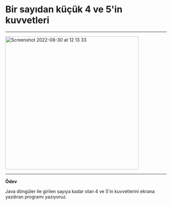 # Bir sayıdan küçük 4 ve 5'in kuvvetleri

---

<img width="416" alt="Screenshot 2022-08-30 at 12 13 33" src="https://user-images.githubusercontent.com/72032853/187398526-76414fe5-6f12-4637-986b-7fd5f739f12b.png">


---

**Ödev**

Java döngüler ile girilen sayıya kadar olan 4 ve 5'in kuvvetlerini ekrana yazdıran programı yazıyoruz.
